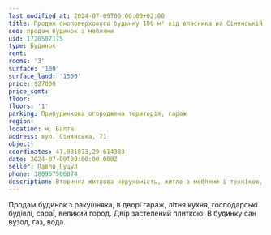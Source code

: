 ```yaml
---
last_modified_at: 2024-07-09T00:00:00+02:00
title: Продаж оноповерхового будинку 100 м² від власника на Сінянській
seo: продам будинок з меблями
uid: 1720507175
type: Будинок
rent:
rooms: '3'
surface: '100'
surface_land: '1500'
price: $27000
price_sqmt:
floor:
floors: '1'
parking: Прибудинкова огороджена територія, гараж
region:
location: м. Балта
address: вул. Сінянська, 71
object:
coordinates: 47.931873,29.614383
date: 2024-07-09T00:00:00.000Z
seller: Павло Гуцул
phone: 380957506074
description: Вторинна житлова нерухомість, житло з меблями і технікою, придатне і готове для проживання
---
```


Продам будинок з ракушняка, в дворі гараж, літня кухня, господарські будівлі, сараї, великий город. Двір застелений плиткою. В будинку сан вузол, газ, вода.
